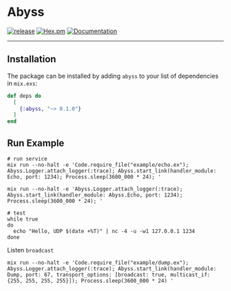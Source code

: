# Abyss

[![release](https://github.com/gsmlg-dev/abyss/actions/workflows/release.yml/badge.svg)](https://github.com/gsmlg-dev/abyss/actions/workflows/release.yml) 
[![Hex.pm](https://img.shields.io/hexpm/v/abyss.svg)](https://hex.pm/packages/abyss) 
[![Documentation](https://img.shields.io/badge/documentation-gray)](https://hexdocs.pm/abyss)

---

## Installation

The package can be installed by adding `abyss` to your list of dependencies in `mix.exs`:

```elixir
def deps do
  [
    {:abyss, "~> 0.1.0"}
  ]
end
```

## Run Example

```shell
# run service
mix run --no-halt -e 'Code.require_file("example/echo.ex"); Abyss.Logger.attach_logger(:trace); Abyss.start_link(handler_module: Echo, port: 1234); Process.sleep(3600_000 * 24); '

mix run --no-halt -e 'Abyss.Logger.attach_logger(:trace); Abyss.start_link(handler_module: Abyss.Echo, port: 1234); Process.sleep(3600_000 * 24); '

# test
while true
do 
  echo "Hello, UDP $(date +%T)" | nc -4 -u -w1 127.0.0.1 1234
done
```

Listen `broadcast`

```shell
mix run --no-halt -e 'Code.require_file("example/dump.ex"); Abyss.Logger.attach_logger(:trace); Abyss.start_link(handler_module: Dump, port: 67, transport_options: [broadcast: true, multicast_if: {255, 255, 255, 255}]); Process.sleep(3600_000 * 24) '
```

